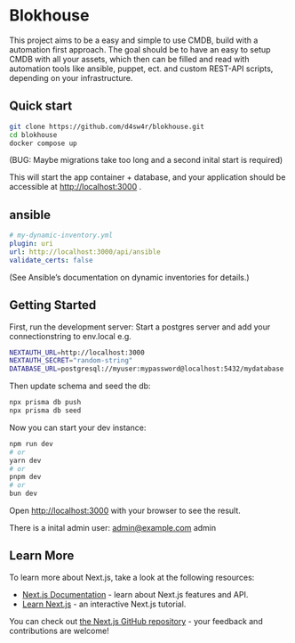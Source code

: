 # Blokhouse

This project aims to be a easy and simple to use CMDB, build with a automation first approach. The goal should be to have an easy to setup CMDB with all your assets, which then can be filled and read with automation tools like ansible, puppet, ect. and custom REST-API scripts, depending on your infrastructure.


## Quick start
```bash
git clone https://github.com/d4sw4r/blokhouse.git
cd blokhouse
docker compose up
```
(BUG: Maybe migrations take too long and a second inital start is required)

This will start the app container + database, and your application should be accessible at [http://localhost:3000](http://localhost:3000) .


## ansible
```yaml
# my-dynamic-inventory.yml
plugin: uri
url: http://localhost:3000/api/ansible
validate_certs: false
```

(See Ansible’s documentation on dynamic inventories for details.)

## Getting Started

First, run the development server:
Start a postgres server and add your connectionstring to env.local e.g.
```bash
NEXTAUTH_URL=http://localhost:3000
NEXTAUTH_SECRET="random-string"
DATABASE_URL=postgresql://myuser:mypassword@localhost:5432/mydatabase
```
Then update schema and seed the db:
```bash
npx prisma db push
npx prisma db seed
```
Now you can start your dev instance:
```bash
npm run dev
# or
yarn dev
# or
pnpm dev
# or
bun dev
```

Open [http://localhost:3000](http://localhost:3000) with your browser to see the result.

There is a inital admin user:
admin@example.com
admin


## Learn More

To learn more about Next.js, take a look at the following resources:

- [Next.js Documentation](https://nextjs.org/docs) - learn about Next.js features and API.
- [Learn Next.js](https://nextjs.org/learn) - an interactive Next.js tutorial.

You can check out [the Next.js GitHub repository](https://github.com/vercel/next.js) - your feedback and contributions are welcome!


